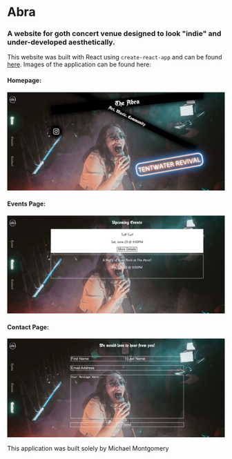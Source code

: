 # Abra

### A website for goth concert venue designed to look "indie" and under-developed aesthetically.

This website was built with React using `create-react-app` and can be found [here](https://michael-montgomery.github.io/abra/#/). Images of the application can be found here:

#### Homepage:

![Homepage](./readmeAssets/homepage.png "Homepage")

#### Events Page:

![Events Page](./readmeAssets/events.png "Events Page")

#### Contact Page:

![Contact Page](./readmeAssets/contact.png "Contact Page")

This application was built solely by Michael Montgomery